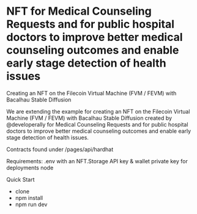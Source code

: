 # NFT for Medical Counseling Requests and for public hospital doctors to improve better medical counseling outcomes and enable early stage detection of health issues
Creating an NFT on the Filecoin Virtual Machine (FVM / FEVM) with Bacalhau Stable Diffusion

We are extending the example for creating an NFT on the Filecoin Virtual Machine (FVM / FEVM) with Bacalhau Stable Diffusion created by @developerally for Medical Counseling Requests and for public hospital doctors to improve better medical counseling outcomes and enable early stage detection of health issues.


Contracts found under /pages/api/hardhat

Requirements:
.env with an NFT.Storage API key & wallet private key for deployments
node

Quick Start
- clone
- npm install
- npm run dev

